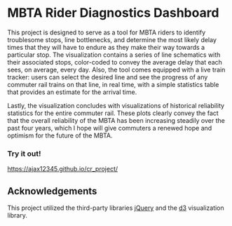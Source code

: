 # MBTA Rider Diagnostics Dashboard

This project is designed to serve as a tool for MBTA riders to identify troublesome stops, line bottlenecks, and determine the most likely delay times that they will have to endure as they make their way towards a particular stop. The visualization contains a series of line schematics with their associated stops, color-coded to convey the average delay that each sees, on average, every day. Also, the tool comes equipped with a live train tracker: users can select the desired line and see the progress of any commuter rail trains on that line, in real time, with a simple statistics table that provides an estimate for the arrival time.

Lastly, the visualization concludes with visualizations of historical reliability statistics for the entire commuter rail. These plots clearly convey the fact that the overall reliability of the MBTA has been increasing steadily over the past four years, which I hope will give commuters a renewed hope and optimism for the future of the MBTA.


### Try it out!

https://ajax12345.github.io/cr_project/

## Acknowledgements

This project utilized the third-party libraries [jQuery](https://jquery.com/) and the [d3](https://d3js.org/) visualization library.
